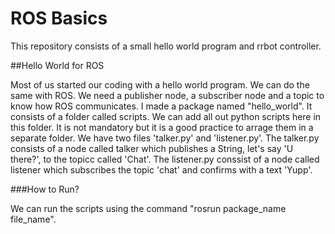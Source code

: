 # ROS Basics
This repository consists of a small hello world program and rrbot controller.


##Hello World for ROS


Most of us started our coding with a hello world program. We can do the same with ROS.
We need a publisher node, a subscriber node and a topic to know how ROS communicates.
I made a package named "hello_world". It consists of a folder called scripts. We can add all out python scripts here in this folder. It is not mandatory but it is a good practice to arrage them in a separate folder.
We have two files 'talker.py' and 'listener.py'. The talker.py consists of a node called talker which publishes a String, let's say 'U there?', to the topicc called 'Chat'. The listener.py conssist of a node called listener which subscribes the topic 'chat' and confirms with a text 'Yupp'.

###How to Run?

We can run the scripts using the command "rosrun package_name file_name".
